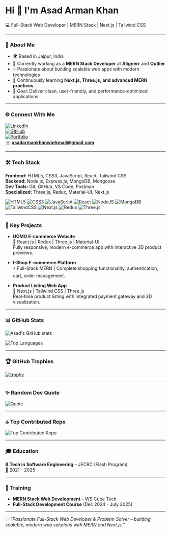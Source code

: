 # Hi 👋 I'm Asad Arman Khan

💻 Full-Stack Web Developer | MERN Stack | Next.js | Tailwind CSS  

---

### 🚀 About Me
- 🌍 Based in Jaipur, India  
- 🔭 Currently working as a **MERN Stack Developer** at **Alignerr** and **Outlier**  
- 💡 Passionate about building scalable web apps with modern technologies  
- 🌱 Continuously learning **Next.js, Three.js, and advanced MERN practices**  
- 🎯 Goal: Deliver clean, user-friendly, and performance-optimized applications  

---

### 🌐 Connect With Me
[![LinkedIn](https://img.shields.io/badge/LinkedIn-0077B5?style=flat&logo=linkedin&logoColor=white)](https://www.linkedin.com/in/asad-arman-khan-a62b5134b/)  
[![GitHub](https://img.shields.io/badge/GitHub-181717?style=flat&logo=github&logoColor=white)](https://github.com/AsadArmanKhan)  
[![Portfolio](https://img.shields.io/badge/Portfolio-000000?style=flat&logo=vercel&logoColor=white)](https://wscubetech.com/portfolio/web-development/asad-khan?u=qDqQQDScNl3N1o4H7vW_sw==)  
✉️ **asadarmankhanworkmail@gmail.com**  

---

### 🛠️ Tech Stack
**Frontend:** HTML5, CSS3, JavaScript, React, Tailwind CSS  
**Backend:** Node.js, Express.js, MongoDB, Mongoose  
**Dev Tools:** Git, GitHub, VS Code, Postman  
**Specialized:** Three.js, Redux, Material-UI, Next.js  

![HTML5](https://img.shields.io/badge/html5-%23E34F26.svg?style=flat&logo=html5&logoColor=white)
![CSS3](https://img.shields.io/badge/css3-%231572B6.svg?style=flat&logo=css3&logoColor=white)
![JavaScript](https://img.shields.io/badge/javascript-%23323330.svg?style=flat&logo=javascript&logoColor=%23F7DF1E)
![React](https://img.shields.io/badge/react-%2320232a.svg?style=flat&logo=react&logoColor=%2361DAFB)
![NodeJS](https://img.shields.io/badge/node.js-6DA55F?style=flat&logo=node.js&logoColor=white)
![MongoDB](https://img.shields.io/badge/MongoDB-%234ea94b.svg?style=flat&logo=mongodb&logoColor=white)
![TailwindCSS](https://img.shields.io/badge/tailwindcss-%2338B2AC.svg?style=flat&logo=tailwind-css&logoColor=white)
![Next.js](https://img.shields.io/badge/next.js-000000?style=flat&logo=nextdotjs&logoColor=white)
![Redux](https://img.shields.io/badge/redux-%23593d88.svg?style=flat&logo=redux&logoColor=white)
![Three.js](https://img.shields.io/badge/three.js-black?style=flat&logo=three.js&logoColor=white)

---

### 📂 Key Projects
- **UOMO E-commerce Website**  
  🛒 React.js | Redux | Three.js | Material-UI  
  Fully responsive, modern e-commerce app with interactive 3D product previews.  

- **I-Shop E-commerce Platform**  
  ⚡ Full-Stack MERN | Complete shopping functionality, authentication, cart, order management.  

- **Product Listing Web App**  
  🚀 Next.js | Tailwind CSS | Three.js  
  Real-time product listing with integrated payment gateway and 3D visualization.  

---

### 📊 GitHub Stats
![Asad's GitHub stats](https://github-readme-stats.vercel.app/api?username=AsadArmanKhan&show_icons=true&theme=radical)  

![Top Languages](https://github-readme-stats.vercel.app/api/top-langs/?username=AsadArmanKhan&layout=compact&theme=radical)  

---

### 🏆 GitHub Trophies
[![trophy](https://github-profile-trophy.vercel.app/?username=AsadArmanKhan&theme=radical&row=1&column=6)](https://github.com/ryo-ma/github-profile-trophy)

---

### ✨ Random Dev Quote
![Quote](https://quotes-github-readme.vercel.app/api?type=horizontal&theme=radical)

---

### 🔝 Top Contributed Repo
![Top Contributed Repo](https://github-contributor-stats.vercel.app/api?username=AsadArmanKhan&limit=5&theme=radical&combine_all_yearly_contributions=true)

---

### 🎓 Education
**B.Tech in Software Engineering** – JECRC (Flash Program)  
📅 2021 - 2025  

---

### 🌱 Training
- **MERN Stack Web Development** – WS Cube Tech  
- **Full-Stack Development Course** (Dec 2024 - July 2025)  

---

✨ *“Passionate Full-Stack Web Developer & Problem Solver – building scalable, modern web solutions with MERN and Next.js.”*  

